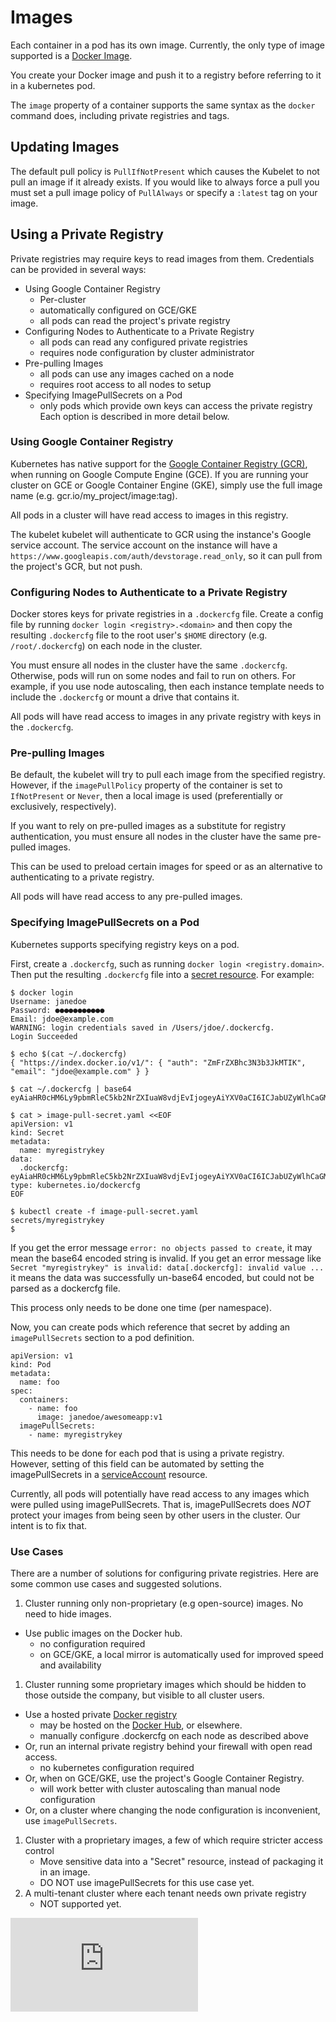 # Images
Each container in a pod has its own image.  Currently, the only type of image supported is a [Docker Image](https://docs.docker.com/userguide/dockerimages/).

You create your Docker image and push it to a registry before referring to it in a kubernetes pod.

The `image` property of a container supports the same syntax as the `docker` command does, including private registries and tags.

## Updating Images

The default pull policy is `PullIfNotPresent` which causes the Kubelet to not
pull an image if it already exists. If you would like to always force a pull
you must set a pull image policy of `PullAlways` or specify a `:latest` tag on
your image.

## Using a Private Registry
Private registries may require keys to read images from them.
Credentials can be provided in several ways:
  - Using Google Container Registry
    - Per-cluster
    - automatically configured on GCE/GKE
    - all pods can read the project's private registry
  - Configuring Nodes to Authenticate to a Private Registry 
    - all pods can read any configured private registries
    - requires node configuration by cluster administrator
  - Pre-pulling Images
    - all pods can use any images cached on a node
    - requires root access to all nodes to setup
  - Specifying ImagePullSecrets on a Pod
    - only pods which provide own keys can access the private registry
Each option is described in more detail below.
   

### Using Google Container Registry

Kubernetes has native support for the [Google Container
Registry (GCR)](https://cloud.google.com/tools/container-registry/), when running on Google Compute
Engine (GCE).  If you are running your cluster on GCE or Google Container Engine (GKE), simply
use the full image name (e.g. gcr.io/my_project/image:tag).

All pods in a cluster will have read access to images in this registry.

The kubelet kubelet will authenticate to GCR using the instance's
Google service account.  The service account on the instance
will have a `https://www.googleapis.com/auth/devstorage.read_only`,
so it can pull from the project's GCR, but not push.

### Configuring Nodes to Authenticate to a Private Registry 
Docker stores keys for private registries in a `.dockercfg` file.  Create a config file by running
`docker login <registry>.<domain>` and then copy the resulting `.dockercfg` file to the root user's
`$HOME` directory (e.g. `/root/.dockercfg`) on each node in the cluster.

You must ensure all nodes in the cluster have the same `.dockercfg`.  Otherwise, pods will run on
some nodes and fail to run on others.  For example, if you use node autoscaling, then each instance
template needs to include the `.dockercfg` or mount a drive that contains it.

All pods will have read access to images in any private registry with keys in the `.dockercfg`.

### Pre-pulling Images

Be default, the kubelet will try to pull each image from the specified registry.
However, if the `imagePullPolicy` property of the container is set to `IfNotPresent` or `Never`,
then a local image is used (preferentially or exclusively, respectively).

If you want to rely on pre-pulled images as a substitute for registry authentication,
you must ensure all nodes in the cluster have the same pre-pulled images.

This can be used to preload certain images for speed or as an alternative to authenticating to a private registry.

All pods will have read access to any pre-pulled images.

### Specifying ImagePullSecrets on a Pod
Kubernetes supports specifying registry keys on a pod.

First, create a `.dockercfg`, such as running `docker login <registry.domain>`.
Then put the resulting `.dockercfg` file into a [secret resource](../docs/secrets.md).  For example:
```
$ docker login
Username: janedoe
Password: ●●●●●●●●●●●
Email: jdoe@example.com
WARNING: login credentials saved in /Users/jdoe/.dockercfg.
Login Succeeded

$ echo $(cat ~/.dockercfg)
{ "https://index.docker.io/v1/": { "auth": "ZmFrZXBhc3N3b3JkMTIK", "email": "jdoe@example.com" } }

$ cat ~/.dockercfg | base64
eyAiaHR0cHM6Ly9pbmRleC5kb2NrZXIuaW8vdjEvIjogeyAiYXV0aCI6ICJabUZyWlhCaGMzTjNiM0prTVRJSyIsICJlbWFpbCI6ICJqZG9lQGV4YW1wbGUuY29tIiB9IH0K

$ cat > image-pull-secret.yaml <<EOF
apiVersion: v1
kind: Secret
metadata:
  name: myregistrykey
data:
  .dockercfg: eyAiaHR0cHM6Ly9pbmRleC5kb2NrZXIuaW8vdjEvIjogeyAiYXV0aCI6ICJabUZyWlhCaGMzTjNiM0prTVRJSyIsICJlbWFpbCI6ICJqZG9lQGV4YW1wbGUuY29tIiB9IH0K
type: kubernetes.io/dockercfg
EOF

$ kubectl create -f image-pull-secret.yaml
secrets/myregistrykey
$
```

If you get the error message `error: no objects passed to create`, it may mean the base64 encoded string is invalid. 
If you get an error message like `Secret "myregistrykey" is invalid: data[.dockercfg]: invalid value ...` it means
the data was successfully un-base64 encoded, but could not be parsed as a dockercfg file.

This process only needs to be done one time (per namespace).

Now, you can create pods which reference that secret by adding an `imagePullSecrets`
section to a pod definition.
```
apiVersion: v1
kind: Pod
metadata:
  name: foo
spec:
  containers:
    - name: foo
      image: janedoe/awesomeapp:v1
  imagePullSecrets:
    - name: myregistrykey
```
This needs to be done for each pod that is using a private registry.
However, setting of this field can be automated by setting the imagePullSecrets
in a [serviceAccount](../docs/service_accounts.md) resource.

Currently, all pods will potentially have read access to any images which were
pulled using imagePullSecrets.  That is, imagePullSecrets does *NOT* protect your
images from being seen by other users in the cluster.  Our intent
is to fix that.

### Use Cases
There are a number of solutions for configuring private registries.  Here are some
common use cases and suggested solutions.

 1. Cluster running only non-proprietary (e.g open-source) images.  No need to hide images.
   - Use public images on the Docker hub.
     - no configuration required
     - on GCE/GKE, a local mirror is automatically used for improved speed and availability
 1. Cluster running some proprietary images which should be hidden to those outside the company, but
   visible to all cluster users.
   - Use a hosted private [Docker registry](https://docs.docker.com/registry/)
     - may be hosted on the [Docker Hub](https://hub.docker.com/account/signup/), or elsewhere.
     - manually configure .dockercfg on each node as described above
   - Or, run an internal private registry behind your firewall with open read access.
     - no kubernetes configuration required
   - Or, when on GCE/GKE, use the project's Google Container Registry.
     - will work better with cluster autoscaling than manual node configuration
   - Or, on a cluster where changing the node configuration is inconvenient, use `imagePullSecrets`.
  1. Cluster with a proprietary images, a few of which require stricter access control
     - Move sensitive data into a "Secret" resource, instead of packaging it in an image.
     - DO NOT use imagePullSecrets for this use case yet.
  1. A multi-tenant cluster where each tenant needs own private registry
     - NOT supported yet.


[![Analytics](https://kubernetes-site.appspot.com/UA-36037335-10/GitHub/docs/images.md?pixel)]()
